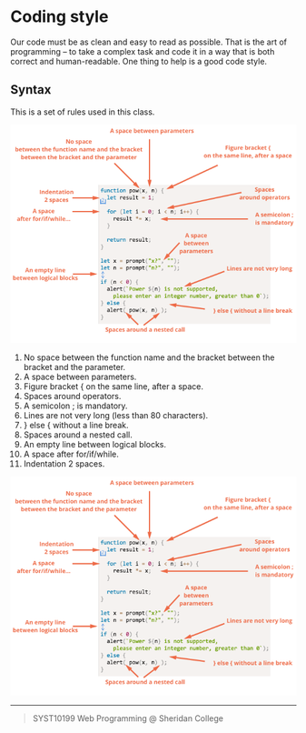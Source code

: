 # Coding style

Our code must be as clean and easy to read as possible. That is the art of programming – to take a complex task and code it in a way that is both correct and human-readable. One thing to help is a good code style.

## Syntax
This is a set of rules used in this class.

![](coding_style.png)


1. No space between the function name and the bracket between the bracket and the parameter.
2. A space between parameters.
3. Figure bracket { on the same line, after a space.
4. Spaces around operators.
5. A semicolon ; is mandatory.
6. Lines are not very long (less than 80 characters).
7. } else { without a line break.
8. Spaces around a nested call.
9. An empty line between logical blocks.
10. A space after for/if/while.
11. Indentation 2 spaces.


![](coding_style.png)

---

> SYST10199 Web Programming @ Sheridan College

